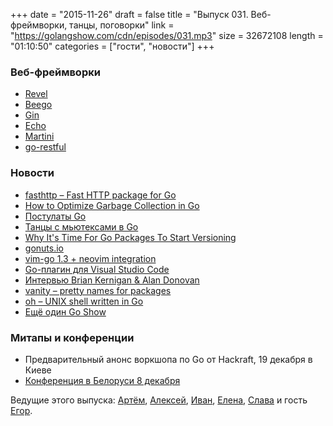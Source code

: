 +++
date = "2015-11-26"
draft = false
title = "Выпуск 031. Веб-фреймворки, танцы, поговорки"
link = "https://golangshow.com/cdn/episodes/031.mp3"
size = 32672108
length = "01:10:50"
categories = ["гости", "новости"]
+++

### Веб-фреймворки
- [Revel](https://revel.github.io)
- [Beego](http://beego.me)
- [Gin](https://gin-gonic.github.io/gin/)
- [Echo](https://github.com/labstack/echo)
- [Martini](https://github.com/go-martini/martini/commit/15a47622d6a9b3e6a1eaca2681e4850f612471ea)
- [go-restful](https://github.com/emicklei/go-restful)

### Новости
- [fasthttp – Fast HTTP package for Go](https://github.com/valyala/fasthttp)
- [How to Optimize Garbage Collection in Go](http://www.cockroachlabs.com/blog/how-to-optimize-garbage-collection-in-go/)
- [Постулаты Go](http://go-proverbs.github.io)
- [Танцы с мьютексами в Go](http://habrahabr.ru/post/271789/)
- [Why It's Time For Go Packages To Start Versioning](http://engineeredweb.com/blog/2015/go-packages-need-release-versions/)
- [gonuts.io](http://www.gonuts.io)
- [vim-go 1.3 + neovim integration](https://github.com/fatih/vim-go/pull/607)
- [Go-плагин для Visual Studio Code](https://github.com/Microsoft/vscode/tree/master/extensions/go)
- [Интервью Brian Kernigan & Alan Donovan](http://habrahabr.ru/post/271303/)
- [vanity – pretty names for packages](https://github.com/xiam/vanity)
- [oh – UNIX shell written in Go](https://github.com/michaelmacinnis/oh)
- [Ещё один Go Show](http://goshow.fm)

### Митапы и конференции
- Предварительный анонс воркшопа по Go от Hackraft, 19 декабря в Киеве
- [Конференция в Белоруси 8 декабря](https://events.dev.by/pervaya-belorusskaya-vstrecha-golang-razrabotchikov-belarus-golang-user-group)

Ведущие этого выпуска: [Артём](https://twitter.com/miolini), [Алексей](https://twitter.com/paaleksey),
[Иван](https://twitter.com/idanyliuk), [Елена](https://twitter.com/webdeva), [Слава](https://twitter.com/m0sth8)
и гость [Егор](https://www.linkedin.com/in/yegor-lukash-3a7a3645).
